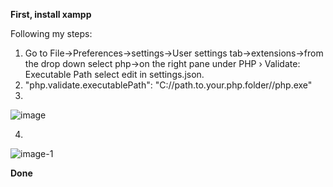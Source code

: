 **First, install xampp**

Following my steps:

1. Go to File->Preferences->settings->User settings tab->extensions->from the drop down select php->on the right pane under PHP › Validate: Executable Path select edit in settings.json.
1. "php.validate.executablePath": "C://path.to.your.php.folder//php.exe"
1.
![image](https://github.com/Clapboiz/Set-up-Tool-App/assets/112185647/c9fca5d1-6065-4f0c-a117-9cd499d242cd)

4.
![image-1](https://github.com/Clapboiz/Set-up-Tool-App/assets/112185647/1c232af3-8bea-4b8a-9f67-472d30b38d41)

**Done**
